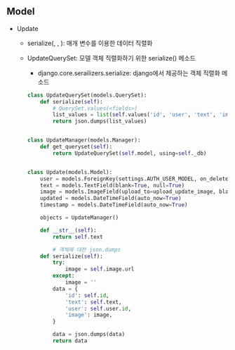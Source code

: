 ## Model

- Update

  - serialize(<type>, <instance>, <fields>): 매개 변수를 이용한 데이터 직렬화

  - UpdateQuerySet: 모델 객체 직렬화하기 위한 serialize() 메소드

    - django.core.serailizers.serialize: django에서 제공하는 객체 직렬화 메소드

    ```python
    class UpdateQuerySet(models.QuerySet):
        def serialize(self):
            # QuerySet.values(<fields>)
            list_values = list(self.values('id', 'user', 'text', 'image'))
            return json.dumps(list_values)
    
    
    class UpdateManager(models.Manager):
        def get_queryset(self):
            return UpdateQuerySet(self.model, using=self._db)
    
    
    class Update(models.Model):
        user = models.ForeignKey(settings.AUTH_USER_MODEL, on_delete=models.CASCADE)
        text = models.TextField(blank=True, null=True)
        image = models.ImageField(upload_to=upload_update_image, blank=True, null=True)
        updated = models.DateTimeField(auto_now=True)
        timestamp = models.DateTimeField(auto_now=True)
    
        objects = UpdateManager()
    
        def __str__(self):
            return self.text
    
    		# 객체에 대한 json.dumps
        def serialize(self):
            try:
                image = self.image.url
            except:
                image = ''
            data = {
                'id': self.id,
                'text': self.text,
                'user': self.user.id,
                'image': image,
            }
    
            data = json.dumps(data)
            return data
    ```